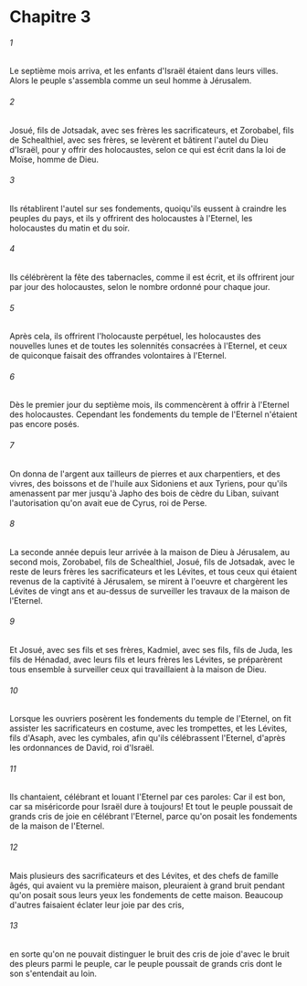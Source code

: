 # Chapitre 3

###### 1
Le septième mois arriva, et les enfants d'Israël étaient dans leurs villes. Alors le peuple s'assembla comme un seul homme à Jérusalem.
###### 2
Josué, fils de Jotsadak, avec ses frères les sacrificateurs, et Zorobabel, fils de Schealthiel, avec ses frères, se levèrent et bâtirent l'autel du Dieu d'Israël, pour y offrir des holocaustes, selon ce qui est écrit dans la loi de Moïse, homme de Dieu.
###### 3
Ils rétablirent l'autel sur ses fondements, quoiqu'ils eussent à craindre les peuples du pays, et ils y offrirent des holocaustes à l'Eternel, les holocaustes du matin et du soir.
###### 4
Ils célébrèrent la fête des tabernacles, comme il est écrit, et ils offrirent jour par jour des holocaustes, selon le nombre ordonné pour chaque jour.
###### 5
Après cela, ils offrirent l'holocauste perpétuel, les holocaustes des nouvelles lunes et de toutes les solennités consacrées à l'Eternel, et ceux de quiconque faisait des offrandes volontaires à l'Eternel.
###### 6
Dès le premier jour du septième mois, ils commencèrent à offrir à l'Eternel des holocaustes. Cependant les fondements du temple de l'Eternel n'étaient pas encore posés.
###### 7
On donna de l'argent aux tailleurs de pierres et aux charpentiers, et des vivres, des boissons et de l'huile aux Sidoniens et aux Tyriens, pour qu'ils amenassent par mer jusqu'à Japho des bois de cèdre du Liban, suivant l'autorisation qu'on avait eue de Cyrus, roi de Perse.
###### 8
La seconde année depuis leur arrivée à la maison de Dieu à Jérusalem, au second mois, Zorobabel, fils de Schealthiel, Josué, fils de Jotsadak, avec le reste de leurs frères les sacrificateurs et les Lévites, et tous ceux qui étaient revenus de la captivité à Jérusalem, se mirent à l'oeuvre et chargèrent les Lévites de vingt ans et au-dessus de surveiller les travaux de la maison de l'Eternel.
###### 9
Et Josué, avec ses fils et ses frères, Kadmiel, avec ses fils, fils de Juda, les fils de Hénadad, avec leurs fils et leurs frères les Lévites, se préparèrent tous ensemble à surveiller ceux qui travaillaient à la maison de Dieu.
###### 10
Lorsque les ouvriers posèrent les fondements du temple de l'Eternel, on fit assister les sacrificateurs en costume, avec les trompettes, et les Lévites, fils d'Asaph, avec les cymbales, afin qu'ils célébrassent l'Eternel, d'après les ordonnances de David, roi d'Israël.
###### 11
Ils chantaient, célébrant et louant l'Eternel par ces paroles: Car il est bon, car sa miséricorde pour Israël dure à toujours! Et tout le peuple poussait de grands cris de joie en célébrant l'Eternel, parce qu'on posait les fondements de la maison de l'Eternel.
###### 12
Mais plusieurs des sacrificateurs et des Lévites, et des chefs de famille âgés, qui avaient vu la première maison, pleuraient à grand bruit pendant qu'on posait sous leurs yeux les fondements de cette maison. Beaucoup d'autres faisaient éclater leur joie par des cris,
###### 13
en sorte qu'on ne pouvait distinguer le bruit des cris de joie d'avec le bruit des pleurs parmi le peuple, car le peuple poussait de grands cris dont le son s'entendait au loin.
